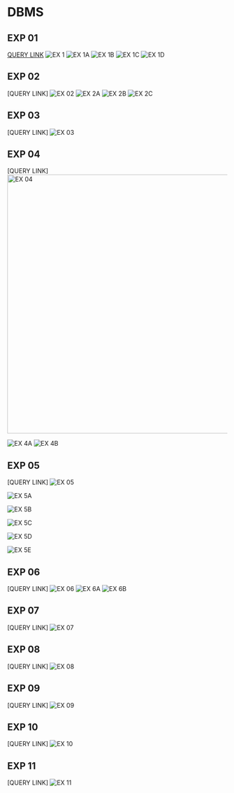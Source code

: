 # DBMS
## EXP 01
[QUERY LINK]( https://github.com/bharani018/DBMS/blob/main/EXP%2001)
![EX 1](https://user-images.githubusercontent.com/114207030/194500797-1fa29aee-f76c-4a1b-937f-293b998ace97.png)
![EX 1A](https://user-images.githubusercontent.com/114207030/194500821-93e4afb3-97e0-4406-a4a5-765ecbede987.png)
![EX 1B](https://user-images.githubusercontent.com/114207030/194500832-b7b8f190-7d8a-407b-91c7-10cb25d3238d.png)
![EX 1C](https://user-images.githubusercontent.com/114207030/194500839-7e1af42f-eeac-4cba-a0c9-2200eda278b5.png)
![EX 1D](https://user-images.githubusercontent.com/114207030/194500852-019b92cb-062f-40e9-ac61-f31279d5624e.png)

## EXP 02
[QUERY LINK]
![EX 02](https://user-images.githubusercontent.com/114207030/194500863-6e3a6dbe-0c66-47eb-aba8-cf7d1e527e43.png)
![EX 2A](https://user-images.githubusercontent.com/114207030/194500866-d735f7eb-db56-4ec0-8334-07a7f9f3d4d1.png)
![EX 2B](https://user-images.githubusercontent.com/114207030/194500873-c9fcfd1a-2029-4e4c-8651-821b1a0b4c2b.png)
![EX 2C](https://user-images.githubusercontent.com/114207030/194500879-ea422654-107f-41e4-8a80-3bf246318c17.png)

## EXP 03
[QUERY LINK]
![EX 03](https://user-images.githubusercontent.com/114207030/194500884-914ef416-d013-4403-85e1-168321f42bbf.png)

## EXP 04
[QUERY LINK]
<img width="593" alt="EX 04" src="https://user-images.githubusercontent.com/114207030/194500888-6d88e668-92fb-4f88-9042-7be7a69ef197.png">

![EX 4A](https://user-images.githubusercontent.com/114207030/194500899-abf3292e-0913-4b41-b3ae-c51a91b52cc2.png)
![EX 4B](https://user-images.githubusercontent.com/114207030/194500914-7ff7936b-c26a-4011-8cdd-271c780567b7.png)

## EXP 05
[QUERY LINK]
![EX 05](https://user-images.githubusercontent.com/114207030/194500933-6ab66e45-1cdc-463a-b040-873a00d7eb3c.png)

![EX 5A](https://user-images.githubusercontent.com/114207030/194500940-a4ef17c4-0a7b-48d2-918a-c293c4b0fedb.png)

![EX 5B](https://user-images.githubusercontent.com/114207030/194500949-f16aa71b-82cb-4bb3-8a81-d690400e706e.png)

![EX 5C](https://user-images.githubusercontent.com/114207030/194500954-5602906e-8aaf-42d6-8afa-083a3b3c3d81.png)

![EX 5D](https://user-images.githubusercontent.com/114207030/194500966-34769303-c973-42d4-bf59-dc4e12c4f3db.png)

![EX 5E](https://user-images.githubusercontent.com/114207030/194500972-c4a9d964-a70b-4cb2-ae46-2f4cf9db7fe1.png)

## EXP 06
[QUERY LINK]
![EX 06](https://user-images.githubusercontent.com/114207030/194500977-5b0a9c60-0753-4455-a944-67efb892eb82.png)
![EX 6A](https://user-images.githubusercontent.com/114207030/194500982-74ff698e-bfe5-4690-bacb-05bc1b28d9cf.png)
![EX 6B](https://user-images.githubusercontent.com/114207030/194500984-f6ac03d4-76ba-4d85-b230-ac3338be268c.png)

## EXP 07
[QUERY LINK]
![EX 07](https://user-images.githubusercontent.com/114207030/194500990-62bb96c4-2242-470e-857b-79b2c1428217.png)

## EXP 08
[QUERY LINK]
![EX 08](https://user-images.githubusercontent.com/114207030/194501000-0a84e402-efcf-426e-a7b1-234fe418b276.jpg)

## EXP 09
[QUERY LINK]
![EX 09](https://user-images.githubusercontent.com/114207030/194501005-f511abbd-0a3a-4d0b-8a27-ac61266f4e8f.jpg)

## EXP 10
[QUERY LINK]
![EX 10](https://user-images.githubusercontent.com/114207030/194501015-668ecf24-1659-4b9d-a104-97df5f365c01.jpg)

## EXP 11
[QUERY LINK]
![EX 11](https://user-images.githubusercontent.com/114207030/194501019-ef0187ed-8696-4ebb-a9b2-e41876c84573.jpg)

